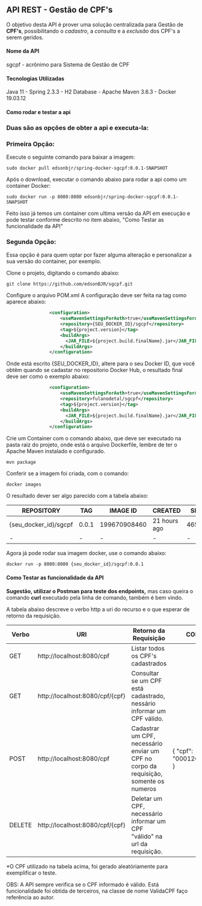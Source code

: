 ## API REST - Gestão de CPF's

O objetivo desta API é prover uma solução centralizada para Gestão de __CPF's__, possibilitando o *cadastro*, a *consulta* e a *exclusão* dos CPF's a serem geridos.

#### Nome da API

sgcpf - acrônimo para Sistema de Gestão de CPF
	
#### Tecnologias Utilizadas

Java 11 - Spring 2.3.3 - H2 Database - Apache Maven 3.6.3 - Docker 19.03.12

#### Como rodar e testar a api

### Duas são as opções de obter a api e executa-la:

### Primeira Opção:

Execute o seguinte comando para baixar a imagem:

	sudo docker pull edsonbjr/spring-docker-sgcpf:0.0.1-SNAPSHOT
	
Após o download, executar o comando abaixo para rodar a api como um container Docker:

	sudo docker run -p 8080:8080 edsonbjr/spring-docker-sgcpf:0.0.1-SNAPSHOT

Feito isso já temos um container com ultima versão da API em execução e pode testar conforme descrito no item abaixo, "Como Testar as funcionalidade da API"


### Segunda Opção:
Essa opção é para quem optar por fazer alguma alteração e personalizar a sua versão do container, por exemplo.

Clone o projeto, digitando o comando abaixo:

	git clone https://github.com/edsonBJR/sgcpf.git

Configure o arquivo POM.xml
A configuração deve ser feita na tag como aparece abaixo:

```xml
				<configuration>
					<useMavenSettingsForAuth>true</useMavenSettingsForAuth>
					<repository>{SEU_DOCKER_ID}/sgcpf</repository>
					<tag>${project.version}</tag>
					<buildArgs>
					  <JAR_FILE>${project.build.finalName}.jar</JAR_FILE>
					</buildArgs>
				</configuration>
```


Onde está escrito {SEU_DOCKER_ID}, altere para o seu Docker ID, que você obtêm quando se cadastar no repositorio Docker Hub, o resultado final deve ser como o exemplo abaixo:

```xml
				<configuration>
					<useMavenSettingsForAuth>true</useMavenSettingsForAuth>
					<repository>fulanodetal/sgcpf</repository>
					<tag>${project.version}</tag>
					<buildArgs>
					  <JAR_FILE>${project.build.finalName}.jar</JAR_FILE>
					</buildArgs>
				</configuration>
```

Crie um Container com o comando abaixo, que deve ser executado na pasta raiz do projeto, onde está o arquivo Dockerfile, lembre de ter o Apache Maven instalado e configurado.

	mvn package

Conferir se a imagem foi criada, com o comando:

	docker images

O resultado dever ser algo parecido com a tabela abaixo:

| REPOSITORY | TAG | IMAGE ID | CREATED | SIZE |
|-|-|-|-|-|
| {seu_docker_id}/sgcpf | 0.0.1 | 199670908460 | 21 hours ago | 465MB |
|-|-|-|-|-|

Agora já pode rodar sua imagem docker, use o comando abaixo:

	docker run -p 8080:8080 {seu_docker_id}/sgcpf:0.0.1


#### Como Testar as funcionalidade da API

__Sugestão, utilizar o Postman para teste dos endpoints,__ mas caso queira o comando __curl__ executado pela linha de comando, também é bem vindo.

A tabela abaixo descreve o verbo http a uri do recurso e o que esperar de retorno da requisição.

|Verbo|URI|Retorno da Requisição| CORPO |
|-|-|-|-|
|GET | http://localhost:8080/cpf | Listar todos os CPF's cadastrados  ||
|GET | http://localhost:8080/cpf/{cpf} | Consultar se um CPF está cadastrado, nessário informar um CPF válido. ||
|POST | http://localhost:8080/cpf | Cadastrar um CPF, necessário enviar um CPF no corpo da requisição, somente os numeros| { "cpf": "00012649074" }|
|DELETE|http://localhost:8080/cpf/{cpf}|Deletar um CPF, necessário informar um CPF "válido" na url da requisição.||

*O CPF utilizado na tabela acima, foi gerado aleatóriamente para exemplificar o teste.

OBS: A API sempre verifica se o CPF informado é válido. Está funcionalidade foi obtida de terceiros, na classe de nome ValidaCPF faço referência ao autor.


